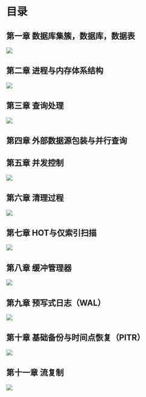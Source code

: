#  目录



## 第一章 数据库集簇，数据库，数据表

![](img/1.png)

## 第二章 进程与内存体系结构

![](img/2.png)

## 第三章 查询处理

![](img/3.png)

## 第四章 外部数据源包装与并行查询

## 第五章 并发控制

![](img/5.png)

## 第六章 清理过程

![](img/6.png)

## 第七章 HOT与仅索引扫描

![](img/7.png)

## 第八章 缓冲管理器

![](img/8.png)

## 第九章 预写式日志（WAL）

![](img/9.png)

## 第十章 基础备份与时间点恢复（PITR）

![](img/10.png)

## 第十一章 流复制

![](img/11.png)
